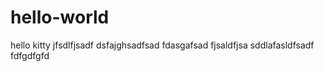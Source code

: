 # hello-world
hello kitty
jfsdlfjsadf
dsfajghsadfsad
fdasgafsad fjsaldfjsa sddlafasldfsadf
 fdfgdfgfd
